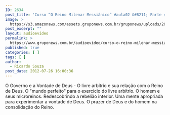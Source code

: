 ```yaml
---
ID: 2634
post_title: 'Curso “O Reino Milenar Messiânico” #aula02 &#8211; Parte 4'
image: >
  https://s3.amazonaws.com/assets.gruponews.com.br/gruponews/uploads/2012/07/banner_rmma2-pt4.jpg
post_excerpt: ""
layout: audioevideo
permalink: >
  https://www.gruponews.com.br/audioevideo/curso-o-reino-milenar-messianico-aula02-parte-4
published: true
categories: [ ]
tags: [ ]
author:
  - Ricardo Souza
post_date: 2012-07-26 16:00:36
---
```

O Governo e a Vontade de Deus - O livre arbítrio e sua relação com o Reino de Deus. O "mundo perfeito" para o exercício do livre arbítrio. O homem e seus microreinos. Redescobrindo a rebelião interior. Uma mente apropriada para experimentar a vontade de Deus. O prazer de Deus e do homem na consolidação do Reino.
<div></div>